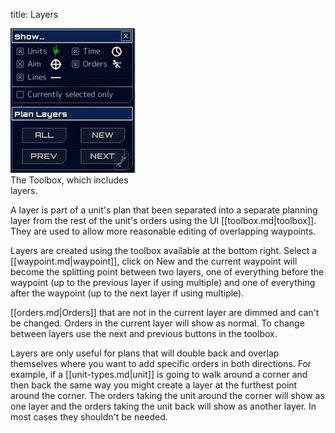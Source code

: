 title: Layers

<div class="thumb tright"><div class="thumbinner" style="width:202px;"><img src="images/thumb/4/46/Toolbox.png/200px-Toolbox.png" />  <div class="thumbcaption">The Toolbox, which includes layers.</div></div></div>

A layer is part of a unit's plan that been separated into a separate planning layer from the rest of the unit's orders using the UI [[toolbox.md|toolbox]]. They are used to allow more reasonable editing of overlapping waypoints.

Layers are created using the toolbox available at the bottom right. Select a [[waypoint.md|waypoint]], click on New and the current waypoint will become the splitting point between two layers, one of everything before the waypoint (up to the previous layer if using multiple) and one of everything after the waypoint (up to the next layer if using multiple).

[[orders.md|Orders]] that are not in the current layer are dimmed and can't be changed. Orders in the current layer will show as normal. To change between layers use the next and previous buttons in the toolbox.

Layers are only useful for plans that will double back and overlap themselves where you want to add specific orders in both directions. For example, if a [[unit-types.md|unit]] is going to walk around a corner and then back the same way you might create a layer at the furthest point around the corner. The orders taking the unit around the corner will show as one layer and the orders taking the unit back will show as another layer. In most cases they shouldn't be needed.

<!-- 
NewPP limit report
Preprocessor node count: 1/1000000
Post‐expand include size: 0/2097152 bytes
Template argument size: 0/2097152 bytes
Expensive parser function count: 0/100
-->

<!-- Saved in parser cache with key fs_error420_com:pcache:idhash:146-0!*!0!*!*!2!* and timestamp 20140722120416 -->